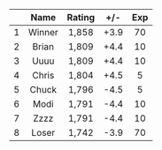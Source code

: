 | |Name|Rating|+/-|Exp|
|-|:--:|:----:|:-:|:-:|
|1|Winner|1,858|+3.9|70|
|2|Brian|1,809|+4.4|10|
|3|Uuuu|1,809|+4.4|10|
|4|Chris|1,804|+4.5|5|
|5|Chuck|1,796|-4.5|5|
|6|Modi|1,791|-4.4|10|
|7|Zzzz|1,791|-4.4|10|
|8|Loser|1,742|-3.9|70|
